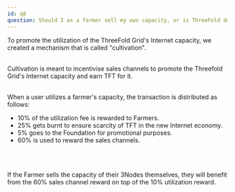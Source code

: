 ```yaml
---
id: q8
question: Should I as a farmer sell my own capacity, or is ThreeFold doing that?
---
```


To promote the utilization of the ThreeFold Grid's Internet capacity, we created a mechanism that is called "cultivation". 
<br/>
<br/>

Cultivation is meant to incentivise sales channels to promote the Threefold Grid's Internet capacity and earn TFT for it. 
<br/>
<br/>

When a user utilizes a farmer's capacity, the transaction is distributed as follows:
- 10% of the utilization fee is rewarded to Farmers. 
- 25% gets burnt to ensure scarcity of TFT in the new Internet economy.
- 5% goes to the Foundation for promotional purposes.
- 60% is used to reward the sales channels.
<br/>
<br/>

If the Farmer sells the capacity of their 3Nodes themselves, they will benefit from the 60% sales channel reward on top of the 10% utilization reward.
